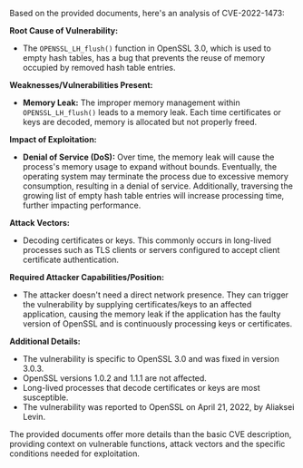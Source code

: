 Based on the provided documents, here's an analysis of CVE-2022-1473:

**Root Cause of Vulnerability:**

- The `OPENSSL_LH_flush()` function in OpenSSL 3.0, which is used to empty hash tables, has a bug that prevents the reuse of memory occupied by removed hash table entries.

**Weaknesses/Vulnerabilities Present:**

- **Memory Leak:**  The improper memory management within `OPENSSL_LH_flush()` leads to a memory leak. Each time certificates or keys are decoded, memory is allocated but not properly freed.

**Impact of Exploitation:**

- **Denial of Service (DoS):** Over time, the memory leak will cause the process's memory usage to expand without bounds. Eventually, the operating system may terminate the process due to excessive memory consumption, resulting in a denial of service. Additionally, traversing the growing list of empty hash table entries will increase processing time, further impacting performance.

**Attack Vectors:**

- Decoding certificates or keys. This commonly occurs in long-lived processes such as TLS clients or servers configured to accept client certificate authentication.

**Required Attacker Capabilities/Position:**

- The attacker doesn't need a direct network presence. They can trigger the vulnerability by supplying certificates/keys to an affected application, causing the memory leak if the application has the faulty version of OpenSSL and is continuously processing keys or certificates.

**Additional Details:**
- The vulnerability is specific to OpenSSL 3.0 and was fixed in version 3.0.3.
-  OpenSSL versions 1.0.2 and 1.1.1 are not affected.
- Long-lived processes that decode certificates or keys are most susceptible.
- The vulnerability was reported to OpenSSL on April 21, 2022, by Aliaksei Levin.

The provided documents offer more details than the basic CVE description, providing context on vulnerable functions, attack vectors and the specific conditions needed for exploitation.